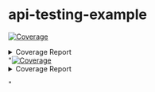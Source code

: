 # api-testing-example

<!-- Pytest Coverage Comment:Begin -->
<a href="https://github.com/MishaKav/api-testing-example/blob/main/README.md"><img alt="Coverage" src="https://img.shields.io/badge/Coverage-30%25-red.svg" /></a><details><summary>Coverage Report </summary><table><tr><th>File</th><th>Stmts</th><th>Miss</th><th>Cover</th><th>Missing</th></tr><tbody><tr><td colspan="5"><b>functions/common</b></td></tr><tr><td>&nbsp; &nbsp;<a href="https://github.com/MishaKav/api-testing-example/blob/main/functions/common/scan_cleanup.py">scan_cleanup.py</a></td><td>27</td><td>18</td><td>33%</td><td><a href="https://github.com/MishaKav/api-testing-example/blob/main/functions/common/scan_cleanup.py#L13-L40">13&ndash;40</a></td></tr><tr><td>&nbsp; &nbsp;<a href="https://github.com/MishaKav/api-testing-example/blob/main/functions/common/scan_dynamic.py">scan_dynamic.py</a></td><td>44</td><td>1</td><td>98%</td><td><a href="https://github.com/MishaKav/api-testing-example/blob/main/functions/common/scan_dynamic.py#L46">46</a></td></tr><tr><td>&nbsp; &nbsp;<a href="https://github.com/MishaKav/api-testing-example/blob/main/functions/common/scan_handler.py">scan_handler.py</a></td><td>69</td><td>11</td><td>84%</td><td><a href="https://github.com/MishaKav/api-testing-example/blob/main/functions/common/scan_handler.py#L31-L33">31&ndash;33</a>, <a href="https://github.com/MishaKav/api-testing-example/blob/main/functions/common/scan_handler.py#L40">40</a>, <a href="https://github.com/MishaKav/api-testing-example/blob/main/functions/common/scan_handler.py#L58-L69">58&ndash;69</a>, <a href="https://github.com/MishaKav/api-testing-example/blob/main/functions/common/scan_handler.py#L74-L76">74&ndash;76</a>, <a href="https://github.com/MishaKav/api-testing-example/blob/main/functions/common/scan_handler.py#L99-L100">99&ndash;100</a></td></tr><tr><td colspan="5"><b>functions/common/db_utils</b></td></tr><tr><td>&nbsp; &nbsp;<a href="https://github.com/MishaKav/api-testing-example/blob/main/functions/common/db_utils/scanned_resources.py">scanned_resources.py</a></td><td>56</td><td>18</td><td>68%</td><td><a href="https://github.com/MishaKav/api-testing-example/blob/main/functions/common/db_utils/scanned_resources.py#L32-L34">32&ndash;34</a>, <a href="https://github.com/MishaKav/api-testing-example/blob/main/functions/common/db_utils/scanned_resources.py#L52-L54">52&ndash;54</a>, <a href="https://github.com/MishaKav/api-testing-example/blob/main/functions/common/db_utils/scanned_resources.py#L69-L71">69&ndash;71</a>, <a href="https://github.com/MishaKav/api-testing-example/blob/main/functions/common/db_utils/scanned_resources.py#L76-L85">76&ndash;85</a></td></tr><tr><td>&nbsp; &nbsp;<a href="https://github.com/MishaKav/api-testing-example/blob/main/functions/common/db_utils/scans.py">scans.py</a></td><td>87</td><td>50</td><td>43%</td><td><a href="https://github.com/MishaKav/api-testing-example/blob/main/functions/common/db_utils/scans.py#L28-L34">28&ndash;34</a>, <a href="https://github.com/MishaKav/api-testing-example/blob/main/functions/common/db_utils/scans.py#L38">38</a>, <a href="https://github.com/MishaKav/api-testing-example/blob/main/functions/common/db_utils/scans.py#L85-L114">85&ndash;114</a>, <a href="https://github.com/MishaKav/api-testing-example/blob/main/functions/common/db_utils/scans.py#L120-L168">120&ndash;168</a>, <a href="https://github.com/MishaKav/api-testing-example/blob/main/functions/common/db_utils/scans.py#L205-L207">205&ndash;207</a>, <a href="https://github.com/MishaKav/api-testing-example/blob/main/functions/common/db_utils/scans.py#L212-L223">212&ndash;223</a></td></tr><tr><td colspan="5"><b>functions/connector</b></td></tr><tr><td>&nbsp; &nbsp;<a href="https://github.com/MishaKav/api-testing-example/blob/main/functions/connector/agent_helper.py">agent_helper.py</a></td><td>40</td><td>40</td><td>0%</td><td><a href="https://github.com/MishaKav/api-testing-example/blob/main/functions/connector/agent_helper.py#L1-L64">1&ndash;64</a></td></tr><tr><td>&nbsp; &nbsp;<a href="https://github.com/MishaKav/api-testing-example/blob/main/functions/connector/connector.py">connector.py</a></td><td>107</td><td>107</td><td>0%</td><td><a href="https://github.com/MishaKav/api-testing-example/blob/main/functions/connector/connector.py#L1-L163">1&ndash;163</a></td></tr><tr><td colspan="5"><b>functions/connector/profiler</b></td></tr><tr><td>&nbsp; &nbsp;<a href="https://github.com/MishaKav/api-testing-example/blob/main/functions/connector/profiler/profiler.py">profiler.py</a></td><td>80</td><td>80</td><td>0%</td><td><a href="https://github.com/MishaKav/api-testing-example/blob/main/functions/connector/profiler/profiler.py#L1-L120">1&ndash;120</a></td></tr><tr><td colspan="5"><b>functions/connector/profiler/mappers</b></td></tr><tr><td>&nbsp; &nbsp;<a href="https://github.com/MishaKav/api-testing-example/blob/main/functions/connector/profiler/mappers/map_dynamodb.py">map_dynamodb.py</a></td><td>17</td><td>17</td><td>0%</td><td><a href="https://github.com/MishaKav/api-testing-example/blob/main/functions/connector/profiler/mappers/map_dynamodb.py#L1-L24">1&ndash;24</a></td></tr><tr><td>&nbsp; &nbsp;<a href="https://github.com/MishaKav/api-testing-example/blob/main/functions/connector/profiler/mappers/map_generic.py">map_generic.py</a></td><td>15</td><td>15</td><td>0%</td><td><a href="https://github.com/MishaKav/api-testing-example/blob/main/functions/connector/profiler/mappers/map_generic.py#L1-L20">1&ndash;20</a></td></tr><tr><td>&nbsp; &nbsp;<a href="https://github.com/MishaKav/api-testing-example/blob/main/functions/connector/profiler/mappers/map_rest_api.py">map_rest_api.py</a></td><td>66</td><td>66</td><td>0%</td><td><a href="https://github.com/MishaKav/api-testing-example/blob/main/functions/connector/profiler/mappers/map_rest_api.py#L1-L107">1&ndash;107</a></td></tr><tr><td>&nbsp; &nbsp;<a href="https://github.com/MishaKav/api-testing-example/blob/main/functions/connector/profiler/mappers/map_s3.py">map_s3.py</a></td><td>28</td><td>28</td><td>0%</td><td><a href="https://github.com/MishaKav/api-testing-example/blob/main/functions/connector/profiler/mappers/map_s3.py#L1-L31">1&ndash;31</a></td></tr><tr><td colspan="5"><b>functions/connector/profiler/triggers</b></td></tr><tr><td>&nbsp; &nbsp;<a href="https://github.com/MishaKav/api-testing-example/blob/main/functions/connector/profiler/triggers/trigger_apigw.py">trigger_apigw.py</a></td><td>80</td><td>80</td><td>0%</td><td><a href="https://github.com/MishaKav/api-testing-example/blob/main/functions/connector/profiler/triggers/trigger_apigw.py#L1-L129">1&ndash;129</a></td></tr><tr><td>&nbsp; &nbsp;<a href="https://github.com/MishaKav/api-testing-example/blob/main/functions/connector/profiler/triggers/trigger_dynamodb.py">trigger_dynamodb.py</a></td><td>29</td><td>29</td><td>0%</td><td><a href="https://github.com/MishaKav/api-testing-example/blob/main/functions/connector/profiler/triggers/trigger_dynamodb.py#L1-L46">1&ndash;46</a></td></tr><tr><td>&nbsp; &nbsp;<a href="https://github.com/MishaKav/api-testing-example/blob/main/functions/connector/profiler/triggers/trigger_s3.py">trigger_s3.py</a></td><td>29</td><td>29</td><td>0%</td><td><a href="https://github.com/MishaKav/api-testing-example/blob/main/functions/connector/profiler/triggers/trigger_s3.py#L1-L40">1&ndash;40</a></td></tr><tr><td>&nbsp; &nbsp;<a href="https://github.com/MishaKav/api-testing-example/blob/main/functions/connector/profiler/triggers/trigger_sns.py">trigger_sns.py</a></td><td>21</td><td>21</td><td>0%</td><td><a href="https://github.com/MishaKav/api-testing-example/blob/main/functions/connector/profiler/triggers/trigger_sns.py#L1-L38">1&ndash;38</a></td></tr><tr><td>&nbsp; &nbsp;<a href="https://github.com/MishaKav/api-testing-example/blob/main/functions/connector/profiler/triggers/trigger_sqs.py">trigger_sqs.py</a></td><td>11</td><td>11</td><td>0%</td><td><a href="https://github.com/MishaKav/api-testing-example/blob/main/functions/connector/profiler/triggers/trigger_sqs.py#L1-L22">1&ndash;22</a></td></tr><tr><td colspan="5"><b>functions/resources</b></td></tr><tr><td>&nbsp; &nbsp;<a href="https://github.com/MishaKav/api-testing-example/blob/main/functions/resources/resources.py">resources.py</a></td><td>26</td><td>26</td><td>0%</td><td><a href="https://github.com/MishaKav/api-testing-example/blob/main/functions/resources/resources.py#L1-L37">1&ndash;37</a></td></tr><tr><td colspan="5"><b>functions/scan_completed</b></td></tr><tr><td>&nbsp; &nbsp;<a href="https://github.com/MishaKav/api-testing-example/blob/main/functions/scan_completed/scan_completed.py">scan_completed.py</a></td><td>64</td><td>19</td><td>70%</td><td><a href="https://github.com/MishaKav/api-testing-example/blob/main/functions/scan_completed/scan_completed.py#L33">33</a>, <a href="https://github.com/MishaKav/api-testing-example/blob/main/functions/scan_completed/scan_completed.py#L39-L45">39&ndash;45</a>, <a href="https://github.com/MishaKav/api-testing-example/blob/main/functions/scan_completed/scan_completed.py#L48-L51">48&ndash;51</a>, <a href="https://github.com/MishaKav/api-testing-example/blob/main/functions/scan_completed/scan_completed.py#L55-L58">55&ndash;58</a>, <a href="https://github.com/MishaKav/api-testing-example/blob/main/functions/scan_completed/scan_completed.py#L65-L70">65&ndash;70</a>, <a href="https://github.com/MishaKav/api-testing-example/blob/main/functions/scan_completed/scan_completed.py#L91-L92">91&ndash;92</a></td></tr><tr><td colspan="5"><b>functions/scan_manager</b></td></tr><tr><td>&nbsp; &nbsp;<a href="https://github.com/MishaKav/api-testing-example/blob/main/functions/scan_manager/scan_manager.py">scan_manager.py</a></td><td>44</td><td>11</td><td>75%</td><td><a href="https://github.com/MishaKav/api-testing-example/blob/main/functions/scan_manager/scan_manager.py#L31-L33">31&ndash;33</a>, <a href="https://github.com/MishaKav/api-testing-example/blob/main/functions/scan_manager/scan_manager.py#L49-L55">49&ndash;55</a>, <a href="https://github.com/MishaKav/api-testing-example/blob/main/functions/scan_manager/scan_manager.py#L67-L69">67&ndash;69</a></td></tr><tr><td>&nbsp; &nbsp;<a href="https://github.com/MishaKav/api-testing-example/blob/main/functions/scan_manager/scan_static.py">scan_static.py</a></td><td>40</td><td>2</td><td>95%</td><td><a href="https://github.com/MishaKav/api-testing-example/blob/main/functions/scan_manager/scan_static.py#L60-L61">60&ndash;61</a></td></tr><tr><td colspan="5"><b>functions/scans</b></td></tr><tr><td>&nbsp; &nbsp;<a href="https://github.com/MishaKav/api-testing-example/blob/main/functions/scans/scan.py">scan.py</a></td><td>20</td><td>20</td><td>0%</td><td><a href="https://github.com/MishaKav/api-testing-example/blob/main/functions/scans/scan.py#L1-L31">1&ndash;31</a></td></tr><tr><td>&nbsp; &nbsp;<a href="https://github.com/MishaKav/api-testing-example/blob/main/functions/scans/scans.py">scans.py</a></td><td>40</td><td>40</td><td>0%</td><td><a href="https://github.com/MishaKav/api-testing-example/blob/main/functions/scans/scans.py#L1-L55">1&ndash;55</a></td></tr><tr><td><b>TOTAL</b></td><td><b>1055</b></td><td><b>739</b></td><td><b>30%</b></td><td>&nbsp;</td></tr></tbody></table></details>
"<a href="https://github.com/MishaKav/api-testing-example/blob/76568462b5035aa70baf393eb43f960a248fb71c/README.md"><img alt="Coverage" src="https://img.shields.io/badge/Coverage-30%25-red.svg" /></a><details><summary>Coverage Report </summary><table><tr><th>File</th><th>Stmts</th><th>Miss</th><th>Cover</th><th>Missing</th></tr><tbody><tr><td colspan="5"><b>functions/common</b></td></tr><tr><td>&nbsp; &nbsp;<a href="https://github.com/MishaKav/api-testing-example/blob/76568462b5035aa70baf393eb43f960a248fb71c/functions/common/scan_cleanup.py">scan_cleanup.py</a></td><td>27</td><td>18</td><td>33%</td><td><a href="https://github.com/MishaKav/api-testing-example/blob/76568462b5035aa70baf393eb43f960a248fb71c/functions/common/scan_cleanup.py#L13-L40">13&ndash;40</a></td></tr><tr><td>&nbsp; &nbsp;<a href="https://github.com/MishaKav/api-testing-example/blob/76568462b5035aa70baf393eb43f960a248fb71c/functions/common/scan_dynamic.py">scan_dynamic.py</a></td><td>44</td><td>1</td><td>98%</td><td><a href="https://github.com/MishaKav/api-testing-example/blob/76568462b5035aa70baf393eb43f960a248fb71c/functions/common/scan_dynamic.py#L46">46</a></td></tr><tr><td>&nbsp; &nbsp;<a href="https://github.com/MishaKav/api-testing-example/blob/76568462b5035aa70baf393eb43f960a248fb71c/functions/common/scan_handler.py">scan_handler.py</a></td><td>69</td><td>11</td><td>84%</td><td><a href="https://github.com/MishaKav/api-testing-example/blob/76568462b5035aa70baf393eb43f960a248fb71c/functions/common/scan_handler.py#L31-L33">31&ndash;33</a>, <a href="https://github.com/MishaKav/api-testing-example/blob/76568462b5035aa70baf393eb43f960a248fb71c/functions/common/scan_handler.py#L40">40</a>, <a href="https://github.com/MishaKav/api-testing-example/blob/76568462b5035aa70baf393eb43f960a248fb71c/functions/common/scan_handler.py#L58-L69">58&ndash;69</a>, <a href="https://github.com/MishaKav/api-testing-example/blob/76568462b5035aa70baf393eb43f960a248fb71c/functions/common/scan_handler.py#L74-L76">74&ndash;76</a>, <a href="https://github.com/MishaKav/api-testing-example/blob/76568462b5035aa70baf393eb43f960a248fb71c/functions/common/scan_handler.py#L99-L100">99&ndash;100</a></td></tr><tr><td colspan="5"><b>functions/common/db_utils</b></td></tr><tr><td>&nbsp; &nbsp;<a href="https://github.com/MishaKav/api-testing-example/blob/76568462b5035aa70baf393eb43f960a248fb71c/functions/common/db_utils/scanned_resources.py">scanned_resources.py</a></td><td>56</td><td>18</td><td>68%</td><td><a href="https://github.com/MishaKav/api-testing-example/blob/76568462b5035aa70baf393eb43f960a248fb71c/functions/common/db_utils/scanned_resources.py#L32-L34">32&ndash;34</a>, <a href="https://github.com/MishaKav/api-testing-example/blob/76568462b5035aa70baf393eb43f960a248fb71c/functions/common/db_utils/scanned_resources.py#L52-L54">52&ndash;54</a>, <a href="https://github.com/MishaKav/api-testing-example/blob/76568462b5035aa70baf393eb43f960a248fb71c/functions/common/db_utils/scanned_resources.py#L69-L71">69&ndash;71</a>, <a href="https://github.com/MishaKav/api-testing-example/blob/76568462b5035aa70baf393eb43f960a248fb71c/functions/common/db_utils/scanned_resources.py#L76-L85">76&ndash;85</a></td></tr><tr><td>&nbsp; &nbsp;<a href="https://github.com/MishaKav/api-testing-example/blob/76568462b5035aa70baf393eb43f960a248fb71c/functions/common/db_utils/scans.py">scans.py</a></td><td>87</td><td>50</td><td>43%</td><td><a href="https://github.com/MishaKav/api-testing-example/blob/76568462b5035aa70baf393eb43f960a248fb71c/functions/common/db_utils/scans.py#L28-L34">28&ndash;34</a>, <a href="https://github.com/MishaKav/api-testing-example/blob/76568462b5035aa70baf393eb43f960a248fb71c/functions/common/db_utils/scans.py#L38">38</a>, <a href="https://github.com/MishaKav/api-testing-example/blob/76568462b5035aa70baf393eb43f960a248fb71c/functions/common/db_utils/scans.py#L85-L114">85&ndash;114</a>, <a href="https://github.com/MishaKav/api-testing-example/blob/76568462b5035aa70baf393eb43f960a248fb71c/functions/common/db_utils/scans.py#L120-L168">120&ndash;168</a>, <a href="https://github.com/MishaKav/api-testing-example/blob/76568462b5035aa70baf393eb43f960a248fb71c/functions/common/db_utils/scans.py#L205-L207">205&ndash;207</a>, <a href="https://github.com/MishaKav/api-testing-example/blob/76568462b5035aa70baf393eb43f960a248fb71c/functions/common/db_utils/scans.py#L212-L223">212&ndash;223</a></td></tr><tr><td colspan="5"><b>functions/connector</b></td></tr><tr><td>&nbsp; &nbsp;<a href="https://github.com/MishaKav/api-testing-example/blob/76568462b5035aa70baf393eb43f960a248fb71c/functions/connector/agent_helper.py">agent_helper.py</a></td><td>40</td><td>40</td><td>0%</td><td><a href="https://github.com/MishaKav/api-testing-example/blob/76568462b5035aa70baf393eb43f960a248fb71c/functions/connector/agent_helper.py#L1-L64">1&ndash;64</a></td></tr><tr><td>&nbsp; &nbsp;<a href="https://github.com/MishaKav/api-testing-example/blob/76568462b5035aa70baf393eb43f960a248fb71c/functions/connector/connector.py">connector.py</a></td><td>107</td><td>107</td><td>0%</td><td><a href="https://github.com/MishaKav/api-testing-example/blob/76568462b5035aa70baf393eb43f960a248fb71c/functions/connector/connector.py#L1-L163">1&ndash;163</a></td></tr><tr><td colspan="5"><b>functions/connector/profiler</b></td></tr><tr><td>&nbsp; &nbsp;<a href="https://github.com/MishaKav/api-testing-example/blob/76568462b5035aa70baf393eb43f960a248fb71c/functions/connector/profiler/profiler.py">profiler.py</a></td><td>80</td><td>80</td><td>0%</td><td><a href="https://github.com/MishaKav/api-testing-example/blob/76568462b5035aa70baf393eb43f960a248fb71c/functions/connector/profiler/profiler.py#L1-L120">1&ndash;120</a></td></tr><tr><td colspan="5"><b>functions/connector/profiler/mappers</b></td></tr><tr><td>&nbsp; &nbsp;<a href="https://github.com/MishaKav/api-testing-example/blob/76568462b5035aa70baf393eb43f960a248fb71c/functions/connector/profiler/mappers/map_dynamodb.py">map_dynamodb.py</a></td><td>17</td><td>17</td><td>0%</td><td><a href="https://github.com/MishaKav/api-testing-example/blob/76568462b5035aa70baf393eb43f960a248fb71c/functions/connector/profiler/mappers/map_dynamodb.py#L1-L24">1&ndash;24</a></td></tr><tr><td>&nbsp; &nbsp;<a href="https://github.com/MishaKav/api-testing-example/blob/76568462b5035aa70baf393eb43f960a248fb71c/functions/connector/profiler/mappers/map_generic.py">map_generic.py</a></td><td>15</td><td>15</td><td>0%</td><td><a href="https://github.com/MishaKav/api-testing-example/blob/76568462b5035aa70baf393eb43f960a248fb71c/functions/connector/profiler/mappers/map_generic.py#L1-L20">1&ndash;20</a></td></tr><tr><td>&nbsp; &nbsp;<a href="https://github.com/MishaKav/api-testing-example/blob/76568462b5035aa70baf393eb43f960a248fb71c/functions/connector/profiler/mappers/map_rest_api.py">map_rest_api.py</a></td><td>66</td><td>66</td><td>0%</td><td><a href="https://github.com/MishaKav/api-testing-example/blob/76568462b5035aa70baf393eb43f960a248fb71c/functions/connector/profiler/mappers/map_rest_api.py#L1-L107">1&ndash;107</a></td></tr><tr><td>&nbsp; &nbsp;<a href="https://github.com/MishaKav/api-testing-example/blob/76568462b5035aa70baf393eb43f960a248fb71c/functions/connector/profiler/mappers/map_s3.py">map_s3.py</a></td><td>28</td><td>28</td><td>0%</td><td><a href="https://github.com/MishaKav/api-testing-example/blob/76568462b5035aa70baf393eb43f960a248fb71c/functions/connector/profiler/mappers/map_s3.py#L1-L31">1&ndash;31</a></td></tr><tr><td colspan="5"><b>functions/connector/profiler/triggers</b></td></tr><tr><td>&nbsp; &nbsp;<a href="https://github.com/MishaKav/api-testing-example/blob/76568462b5035aa70baf393eb43f960a248fb71c/functions/connector/profiler/triggers/trigger_apigw.py">trigger_apigw.py</a></td><td>80</td><td>80</td><td>0%</td><td><a href="https://github.com/MishaKav/api-testing-example/blob/76568462b5035aa70baf393eb43f960a248fb71c/functions/connector/profiler/triggers/trigger_apigw.py#L1-L129">1&ndash;129</a></td></tr><tr><td>&nbsp; &nbsp;<a href="https://github.com/MishaKav/api-testing-example/blob/76568462b5035aa70baf393eb43f960a248fb71c/functions/connector/profiler/triggers/trigger_dynamodb.py">trigger_dynamodb.py</a></td><td>29</td><td>29</td><td>0%</td><td><a href="https://github.com/MishaKav/api-testing-example/blob/76568462b5035aa70baf393eb43f960a248fb71c/functions/connector/profiler/triggers/trigger_dynamodb.py#L1-L46">1&ndash;46</a></td></tr><tr><td>&nbsp; &nbsp;<a href="https://github.com/MishaKav/api-testing-example/blob/76568462b5035aa70baf393eb43f960a248fb71c/functions/connector/profiler/triggers/trigger_s3.py">trigger_s3.py</a></td><td>29</td><td>29</td><td>0%</td><td><a href="https://github.com/MishaKav/api-testing-example/blob/76568462b5035aa70baf393eb43f960a248fb71c/functions/connector/profiler/triggers/trigger_s3.py#L1-L40">1&ndash;40</a></td></tr><tr><td>&nbsp; &nbsp;<a href="https://github.com/MishaKav/api-testing-example/blob/76568462b5035aa70baf393eb43f960a248fb71c/functions/connector/profiler/triggers/trigger_sns.py">trigger_sns.py</a></td><td>21</td><td>21</td><td>0%</td><td><a href="https://github.com/MishaKav/api-testing-example/blob/76568462b5035aa70baf393eb43f960a248fb71c/functions/connector/profiler/triggers/trigger_sns.py#L1-L38">1&ndash;38</a></td></tr><tr><td>&nbsp; &nbsp;<a href="https://github.com/MishaKav/api-testing-example/blob/76568462b5035aa70baf393eb43f960a248fb71c/functions/connector/profiler/triggers/trigger_sqs.py">trigger_sqs.py</a></td><td>11</td><td>11</td><td>0%</td><td><a href="https://github.com/MishaKav/api-testing-example/blob/76568462b5035aa70baf393eb43f960a248fb71c/functions/connector/profiler/triggers/trigger_sqs.py#L1-L22">1&ndash;22</a></td></tr><tr><td colspan="5"><b>functions/resources</b></td></tr><tr><td>&nbsp; &nbsp;<a href="https://github.com/MishaKav/api-testing-example/blob/76568462b5035aa70baf393eb43f960a248fb71c/functions/resources/resources.py">resources.py</a></td><td>26</td><td>26</td><td>0%</td><td><a href="https://github.com/MishaKav/api-testing-example/blob/76568462b5035aa70baf393eb43f960a248fb71c/functions/resources/resources.py#L1-L37">1&ndash;37</a></td></tr><tr><td colspan="5"><b>functions/scan_completed</b></td></tr><tr><td>&nbsp; &nbsp;<a href="https://github.com/MishaKav/api-testing-example/blob/76568462b5035aa70baf393eb43f960a248fb71c/functions/scan_completed/scan_completed.py">scan_completed.py</a></td><td>64</td><td>19</td><td>70%</td><td><a href="https://github.com/MishaKav/api-testing-example/blob/76568462b5035aa70baf393eb43f960a248fb71c/functions/scan_completed/scan_completed.py#L33">33</a>, <a href="https://github.com/MishaKav/api-testing-example/blob/76568462b5035aa70baf393eb43f960a248fb71c/functions/scan_completed/scan_completed.py#L39-L45">39&ndash;45</a>, <a href="https://github.com/MishaKav/api-testing-example/blob/76568462b5035aa70baf393eb43f960a248fb71c/functions/scan_completed/scan_completed.py#L48-L51">48&ndash;51</a>, <a href="https://github.com/MishaKav/api-testing-example/blob/76568462b5035aa70baf393eb43f960a248fb71c/functions/scan_completed/scan_completed.py#L55-L58">55&ndash;58</a>, <a href="https://github.com/MishaKav/api-testing-example/blob/76568462b5035aa70baf393eb43f960a248fb71c/functions/scan_completed/scan_completed.py#L65-L70">65&ndash;70</a>, <a href="https://github.com/MishaKav/api-testing-example/blob/76568462b5035aa70baf393eb43f960a248fb71c/functions/scan_completed/scan_completed.py#L91-L92">91&ndash;92</a></td></tr><tr><td colspan="5"><b>functions/scan_manager</b></td></tr><tr><td>&nbsp; &nbsp;<a href="https://github.com/MishaKav/api-testing-example/blob/76568462b5035aa70baf393eb43f960a248fb71c/functions/scan_manager/scan_manager.py">scan_manager.py</a></td><td>44</td><td>11</td><td>75%</td><td><a href="https://github.com/MishaKav/api-testing-example/blob/76568462b5035aa70baf393eb43f960a248fb71c/functions/scan_manager/scan_manager.py#L31-L33">31&ndash;33</a>, <a href="https://github.com/MishaKav/api-testing-example/blob/76568462b5035aa70baf393eb43f960a248fb71c/functions/scan_manager/scan_manager.py#L49-L55">49&ndash;55</a>, <a href="https://github.com/MishaKav/api-testing-example/blob/76568462b5035aa70baf393eb43f960a248fb71c/functions/scan_manager/scan_manager.py#L67-L69">67&ndash;69</a></td></tr><tr><td>&nbsp; &nbsp;<a href="https://github.com/MishaKav/api-testing-example/blob/76568462b5035aa70baf393eb43f960a248fb71c/functions/scan_manager/scan_static.py">scan_static.py</a></td><td>40</td><td>2</td><td>95%</td><td><a href="https://github.com/MishaKav/api-testing-example/blob/76568462b5035aa70baf393eb43f960a248fb71c/functions/scan_manager/scan_static.py#L60-L61">60&ndash;61</a></td></tr><tr><td colspan="5"><b>functions/scans</b></td></tr><tr><td>&nbsp; &nbsp;<a href="https://github.com/MishaKav/api-testing-example/blob/76568462b5035aa70baf393eb43f960a248fb71c/functions/scans/scan.py">scan.py</a></td><td>20</td><td>20</td><td>0%</td><td><a href="https://github.com/MishaKav/api-testing-example/blob/76568462b5035aa70baf393eb43f960a248fb71c/functions/scans/scan.py#L1-L31">1&ndash;31</a></td></tr><tr><td>&nbsp; &nbsp;<a href="https://github.com/MishaKav/api-testing-example/blob/76568462b5035aa70baf393eb43f960a248fb71c/functions/scans/scans.py">scans.py</a></td><td>40</td><td>40</td><td>0%</td><td><a href="https://github.com/MishaKav/api-testing-example/blob/76568462b5035aa70baf393eb43f960a248fb71c/functions/scans/scans.py#L1-L55">1&ndash;55</a></td></tr><tr><td><b>TOTAL</b></td><td><b>1055</b></td><td><b>739</b></td><td><b>30%</b></td><td>&nbsp;</td></tr></tbody></table></details>

"
<!-- Pytest Coverage Comment:End -->
